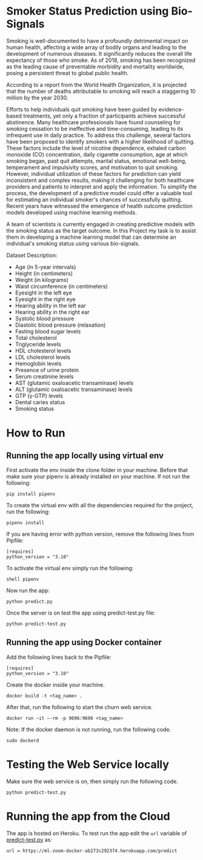 # Smoker Status Prediction using Bio-Signals

Smoking is well-documented to have a profoundly detrimental impact on human health, affecting a wide array of bodily organs and leading to the development of numerous diseases. It significantly reduces the overall life expectancy of those who smoke. As of 2018, smoking has been recognized as the leading cause of preventable morbidity and mortality worldwide, posing a persistent threat to global public health.

According to a report from the World Health Organization, it is projected that the number of deaths attributable to smoking will reach a staggering 10 million by the year 2030.

Efforts to help individuals quit smoking have been guided by evidence-based treatments, yet only a fraction of participants achieve successful abstinence. Many healthcare professionals have found counseling for smoking cessation to be ineffective and time-consuming, leading to its infrequent use in daily practice. To address this challenge, several factors have been proposed to identify smokers with a higher likelihood of quitting. These factors include the level of nicotine dependence, exhaled carbon monoxide (CO) concentration, daily cigarette consumption, age at which smoking began, past quit attempts, marital status, emotional well-being, temperament and impulsivity scores, and motivation to quit smoking. However, individual utilization of these factors for prediction can yield inconsistent and complex results, making it challenging for both healthcare providers and patients to interpret and apply the information. To simplify the process, the development of a predictive model could offer a valuable tool for estimating an individual smoker's chances of successfully quitting. Recent years have witnessed the emergence of health outcome prediction models developed using machine learning methods.

A team of scientists is currently engaged in creating predictive models with the smoking status as the target outcome. In this Project my task is to assist them in developing a machine learning model that can determine an individual's smoking status using various bio-signals.

Dataset Description:

* Age (in 5-year intervals)
* Height (in centimeters)
* Weight (in kilograms)
* Waist circumference (in centimeters)
* Eyesight in the left eye
* Eyesight in the right eye
* Hearing ability in the left ear
* Hearing ability in the right ear
* Systolic blood pressure
* Diastolic blood pressure (relaxation)
* Fasting blood sugar levels
* Total cholesterol
* Triglyceride levels
* HDL cholesterol levels
* LDL cholesterol levels
* Hemoglobin levels
* Presence of urine protein
* Serum creatinine levels
* AST (glutamic oxaloacetic transaminase) levels
* ALT (glutamic oxaloacetic transaminase) levels
* GTP (γ-GTP) levels
* Dental caries status
* Smoking status

# How to Run

## Running the app locally using virtual env

First activate the env inside the clone folder in your machine. Before that make sure your pipenv is already installed on your machine. If not run the following:

`pip install pipenv`

To create the virtual env with all the dependencies required for the project, run the following:

`pipenv install`

If you are having error with python version, remove the following lines from Pipfile:

```
[requires]
python_version = "3.10"
```

To activate the virtual env simply run the following:

`shell pipenv`

Now run the app:

`python predict.py`

Once the server is on test the app using predict-test.py file:

`python predict-test.py`

## Running the app using Docker container

Add the following lines back to the Pipfile:

```
[requires]
python_version = "3.10"
```

Create the docker inside your machine.

`docker build -t <tag_name> .`

After that, run the following to start the churn web service.

`docker run –it –-rm -p 9696:9696 <tag_name>`

Note: If the docker daemon is not running, run the following code.

`sudo dockerd`

# Testing the Web Service locally

Make sure the web service is on, then simply run the following code.

`python predict-test.py`

# Running the app from the Cloud

The app is hosted on Heroku. To test run the app edit the `url` variable of <a href="https://github.com/pranabsarma18/mlzoomcamp_midterm/blob/main/predict-test.py">predict-test.py</a> as:

`url = https://ml-zoom-docker-ab273c292374.herokuapp.com/predict`

